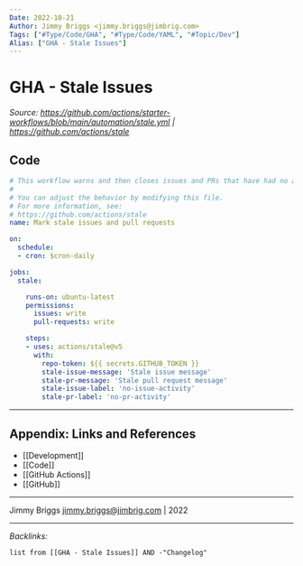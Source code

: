 ```yaml
---
Date: 2022-10-21
Author: Jimmy Briggs <jimmy.briggs@jimbrig.com>
Tags: ["#Type/Code/GHA", "#Type/Code/YAML", "#Topic/Dev"]
Alias: ["GHA - Stale Issues"]
---
```


# GHA - Stale Issues

*Source: https://github.com/actions/starter-workflows/blob/main/automation/stale.yml | https://github.com/actions/stale*

## Code

```yaml
# This workflow warns and then closes issues and PRs that have had no activity for a specified amount of time.
#
# You can adjust the behavior by modifying this file.
# For more information, see:
# https://github.com/actions/stale
name: Mark stale issues and pull requests

on:
  schedule:
  - cron: $cron-daily

jobs:
  stale:

    runs-on: ubuntu-latest
    permissions:
      issues: write
      pull-requests: write

    steps:
    - uses: actions/stale@v5
      with:
        repo-token: ${{ secrets.GITHUB_TOKEN }}
        stale-issue-message: 'Stale issue message'
        stale-pr-message: 'Stale pull request message'
        stale-issue-label: 'no-issue-activity'
        stale-pr-label: 'no-pr-activity'
```

***

## Appendix: Links and References

- [[Development]]
- [[Code]]
- [[GitHub Actions]]
- [[GitHub]]

***

Jimmy Briggs <jimmy.briggs@jimbrig.com> | 2022

***

*Backlinks:*

```dataview
list from [[GHA - Stale Issues]] AND -"Changelog"
```
